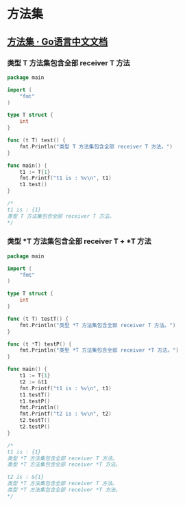 # 方法集

## [方法集 · Go语言中文文档](https://www.topgoer.com/%E6%96%B9%E6%B3%95/%E6%96%B9%E6%B3%95%E9%9B%86.html)

### 类型 T 方法集包含全部 receiver T 方法

```go
package main

import (
	"fmt"
)

type T struct {
	int
}

func (t T) test() {
	fmt.Println("类型 T 方法集包含全部 receiver T 方法。")
}

func main() {
	t1 := T{1}
	fmt.Printf("t1 is : %v\n", t1)
	t1.test()
}

/*
t1 is : {1}
类型 T 方法集包含全部 receiver T 方法。
*/

```



### 类型 \*T 方法集包含全部 receiver T + \*T 方法

```go
package main

import (
	"fmt"
)

type T struct {
	int
}

func (t T) testT() {
	fmt.Println("类型 *T 方法集包含全部 receiver T 方法。")
}

func (t *T) testP() {
	fmt.Println("类型 *T 方法集包含全部 receiver *T 方法。")
}

func main() {
	t1 := T{1}
	t2 := &t1
	fmt.Printf("t1 is : %v\n", t1)
	t1.testT()
	t1.testP()
	fmt.Println()
	fmt.Printf("t2 is : %v\n", t2)
	t2.testT()
	t2.testP()
}

/*
t1 is : {1}
类型 *T 方法集包含全部 receiver T 方法。
类型 *T 方法集包含全部 receiver *T 方法。

t2 is : &{1}
类型 *T 方法集包含全部 receiver T 方法。
类型 *T 方法集包含全部 receiver *T 方法。
*/

```

